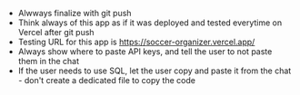 - Alwways finalize with git push
- Think always of this app as if it was deployed and tested everytime on Vercel after git push
- Testing URL for this app is https://soccer-organizer.vercel.app/
- Always show where to paste API keys, and tell the user to not paste them in the chat
- If the user needs to use SQL, let the user copy and paste it from the chat - don't create a dedicated file to copy the code